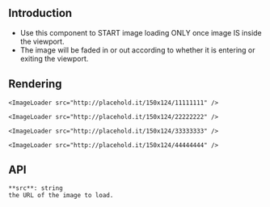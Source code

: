 ## Introduction
 - Use this component to START image loading ONLY once image IS inside the viewport.
 - The image will be faded in or out according to whether it is entering or exiting the viewport.

## Rendering

```react
<ImageLoader src="http://placehold.it/150x124/11111111" />
```

```react
<ImageLoader src="http://placehold.it/150x124/22222222" />
```

```react
<ImageLoader src="http://placehold.it/150x124/33333333" />
```

```react
<ImageLoader src="http://placehold.it/150x124/44444444" />
```

## API

```hint|neutral
**src**: string
the URL of the image to load.
```
